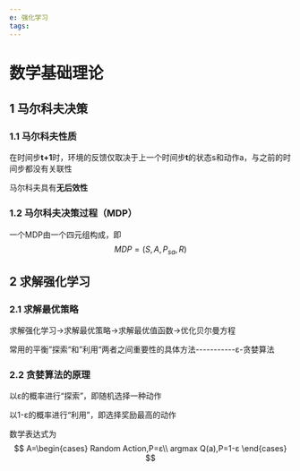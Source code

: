 ```yaml
---
e: 强化学习
tags:
---
```


# 数学基础理论

## 1 马尔科夫决策

### 1.1  马尔科夫性质

在时间步**t+1**时，环境的反馈仅取决于上一个时间步**t**的状态s和动作a，与之前的时间步都没有关联性

马尔科夫具有**无后效性**

### 1.2 马尔科夫决策过程（MDP）

一个MDP由一个四元组构成，即
$$
MDP=(S,A,P_{sa},R)
$$


## 2 求解强化学习

### 2.1 求解最优策略

求解强化学习→求解最优策略→求解最优值函数→优化贝尔曼方程

常用的平衡”探索“和”利用“两者之间重要性的具体方法-----------ε-贪婪算法

### 2.2 贪婪算法的原理

以ε的概率进行“探索”，即随机选择一种动作

以1-ε的概率进行“利用”，即选择奖励最高的动作

数学表达式为
$$
A=\begin{cases} Random Action,P=ε\\ argmax Q(a),P=1-ε \end{cases}
$$





